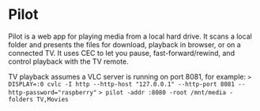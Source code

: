 # Pilot

Pilot is a web app for playing media from a local hard drive. It scans a local folder and presents
the files for download, playback in browser, or on a connected TV. It uses CEC to let you pause,
fast-forward/rewind, and control playback with the TV remote.

TV playback assumes a VLC server is running on port 8081, for example:
`> DISPLAY=:0 cvlc -I http --http-host "127.0.0.1" --http-port 8081 --http-password="raspberry"`
`> pilot -addr :8080 -root /mnt/media -folders TV,Movies`